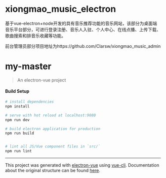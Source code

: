 # xiongmao_music_electron


基于vue-electron+node开发的具有音乐推荐功能的音乐网站，该部分为桌面端音乐平台部分，可进行登录注册、音乐人入驻、个人中心、在线点播、上传下载、歌曲搜索和排音乐收藏等功能。

前台管理员部分项目地址为https://github.com/Clarsw/xiongmao_music_admin

# my-master

> An electron-vue project

#### Build Setup

``` bash
# install dependencies
npm install

# serve with hot reload at localhost:9080
npm run dev

# build electron application for production
npm run build


# lint all JS/Vue component files in `src/`
npm run lint

```

---

This project was generated with [electron-vue](https://github.com/SimulatedGREG/electron-vue) using [vue-cli](https://github.com/vuejs/vue-cli). Documentation about the original structure can be found [here](https://simulatedgreg.gitbooks.io/electron-vue/content/index.html).
